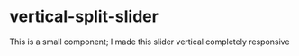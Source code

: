 # vertical-split-slider
This is a small component; I made this slider vertical completely responsive 
